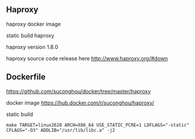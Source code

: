 ## Haproxy

haproxy docker image

static build haproxy

haproxy version 1.8.0

haproxy source code release here http://www.haproxy.org/#down

## Dockerfile

https://github.com/suconghou/docker/tree/master/haproxy

docker image  https://hub.docker.com/r/suconghou/haproxy/

static build

```
make TARGET=linux2628 ARCH=X86_64 USE_STATIC_PCRE=1 LDFLAGS="-static" CFLAGS="-O3" ADDLIB="/usr/lib/libc.a" -j2
```
